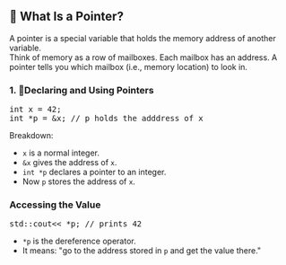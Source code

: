 ## 🧠 What Is a Pointer?
A pointer is a special variable that holds the memory address of another variable.<br>
Think of memory as a row of mailboxes. Each mailbox has an address. A pointer tells you which mailbox (i.e., memory location) to look in.

### 1. 🔸Declaring and Using Pointers
<pre>
int x = 42;
int *p = &x; // p holds the adddress of x
</pre>
Breakdown:
- `x` is a normal integer.
- `&x` gives the address of `x`.
- `int *p` declares a pointer to an integer.
- Now `p` stores the address of `x`. 

### Accessing the Value
<pre>
std::cout<< *p; // prints 42
</pre>
- `*p` is the dereference operator.
- It means: "go to the address stored in `p` and get the value there."
